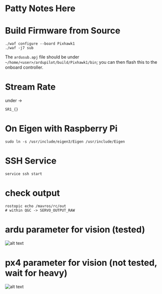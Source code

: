 # Patty Notes Here

# Build Firmware from Source

```
./waf configure --board Pixhawk1
./waf -j7 sub
```
The ```ardusub.apj``` file should be under ```~/home/<user>/ardupilot/build/Pixhawk1/bin```; you can then flash this to the onboard controller.

# Stream Rate
under ->
```
SR1_{}
```

# On Eigen with Raspberry Pi
```
sudo ln -s /usr/include/eigen3/Eigen /usr/include/Eigen
```

# SSH Service
```
service ssh start
```

# check output
```
rostopic echo /mavros/rc/out
# within QGC -> SERVO_OUTPUT_RAW

```

# ardu parameter for vision (tested)
![alt text](image.png)

# px4 parameter for vision (not tested, wait for heavy)
![alt text](image-1.png)